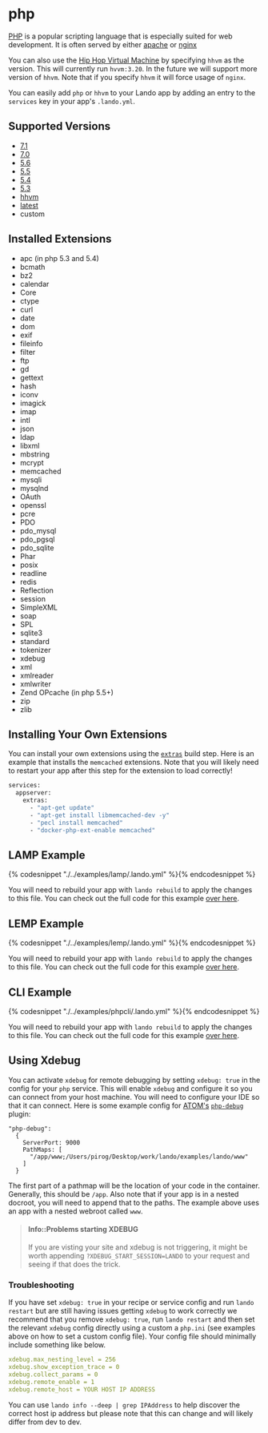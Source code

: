 php
===

[PHP](http://php.net/) is a popular scripting language that is especially suited for web development. It is often served by either [apache](./apache.md) or [nginx](./nginx.md)

You can also use the [Hip Hop Virtual Machine](http://hhvm.com/) by specifying `hhvm` as the version. This will currently run `hvvm:3.20`. In the future we will support more version of `hhvm`. Note that if you specify `hhvm` it will force usage of `nginx`.

You can easily add `php` or `hhvm` to your Lando app by adding an entry to the `services` key in your app's `.lando.yml`.

Supported Versions
------------------

*   [7.1](https://hub.docker.com/r/devwithlando/php)
*   [7.0](https://hub.docker.com/r/devwithlando/php)
*   [5.6](https://hub.docker.com/r/devwithlando/php)
*   [5.5](https://hub.docker.com/r/devwithlando/php)
*   [5.4](https://hub.docker.com/r/devwithlando/php)
*   [5.3](https://hub.docker.com/r/devwithlando/php)
*   [hhvm](https://hub.docker.com/r/baptistedonaux/hhvm)
*   [latest](https://hub.docker.com/r/devwithlando/php)
*   custom

Installed Extensions
--------------------

* apc (in php 5.3 and 5.4)
* bcmath
* bz2
* calendar
* Core
* ctype
* curl
* date
* dom
* exif
* fileinfo
* filter
* ftp
* gd
* gettext
* hash
* iconv
* imagick
* imap
* intl
* json
* ldap
* libxml
* mbstring
* mcrypt
* memcached
* mysqli
* mysqlnd
* OAuth
* openssl
* pcre
* PDO
* pdo_mysql
* pdo_pgsql
* pdo_sqlite
* Phar
* posix
* readline
* redis
* Reflection
* session
* SimpleXML
* soap
* SPL
* sqlite3
* standard
* tokenizer
* xdebug
* xml
* xmlreader
* xmlwriter
* Zend OPcache (in php 5.5+)
* zip
* zlib

Installing Your Own Extensions
------------------------------

You can install your own extensions using the [`extras`](./../config/services.md#build-extras) build step. Here is an example that installs the `memcached` extensions. Note that you will likely need to restart your app after this step for the extension to load correctly!

```bash
services:
  appserver:
    extras:
      - "apt-get update"
      - "apt-get install libmemcached-dev -y"
      - "pecl install memcached"
      - "docker-php-ext-enable memcached"
```

LAMP Example
------------

{% codesnippet "./../examples/lamp/.lando.yml" %}{% endcodesnippet %}

You will need to rebuild your app with `lando rebuild` to apply the changes to this file. You can check out the full code for this example [over here](https://github.com/lando/lando/tree/master/examples/lamp).

LEMP Example
------------

{% codesnippet "./../examples/lemp/.lando.yml" %}{% endcodesnippet %}

You will need to rebuild your app with `lando rebuild` to apply the changes to this file. You can check out the full code for this example [over here](https://github.com/lando/lando/tree/master/examples/lemp).

CLI Example
------------

{% codesnippet "./../examples/phpcli/.lando.yml" %}{% endcodesnippet %}

You will need to rebuild your app with `lando rebuild` to apply the changes to this file. You can check out the full code for this example [over here](https://github.com/lando/lando/tree/master/examples/phpcli).

Using Xdebug
------------

You can activate `xdebug` for remote debugging by setting `xdebug: true` in the config for your `php` service. This will enable `xdebug` and configure it so you can connect from your host machine. You will need to configure your IDE so that it can connect. Here is some example config for [ATOM's](https://atom.io/) [`php-debug`](https://github.com/gwomacks/php-debug) plugin:

```
"php-debug":
  {
    ServerPort: 9000
    PathMaps: [
      "/app/www;/Users/pirog/Desktop/work/lando/examples/lando/www"
    ]
  }
```

The first part of a pathmap will be the location of your code in the container. Generally, this should be `/app`. Also note that if your app is in a nested docroot, you will need to append that to the paths. The example above uses an app with a nested webroot called `www`.

> #### Info::Problems starting XDEBUG
>
> If you are visting your site and xdebug is not triggering, it might be worth appending `?XDEBUG_START_SESSION=LANDO` to your request and seeing if that does the trick.

### Troubleshooting

If you have set `xdebug: true` in your recipe or service config and run `lando restart` but are still having issues getting `xdebug` to work correctly we recommend that you remove `xdebug: true`, run `lando restart` and then set the relevant `xdebug` config directly using a custom a `php.ini` (see examples above on how to set a custom config file). Your config file should minimally include something like below.

```yaml
xdebug.max_nesting_level = 256
xdebug.show_exception_trace = 0
xdebug.collect_params = 0
xdebug.remote_enable = 1
xdebug.remote_host = YOUR HOST IP ADDRESS
```

You can use `lando info --deep | grep IPAddress` to help discover the correct host ip address but please note that this can change and will likely differ from dev to dev.
